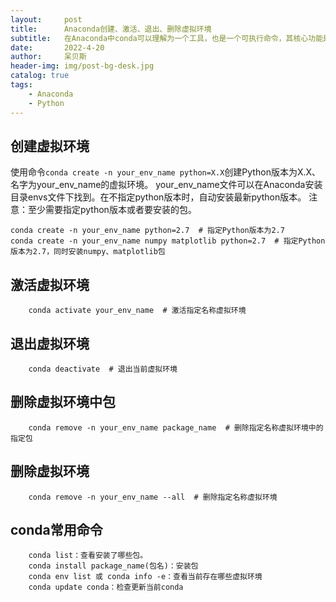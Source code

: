 ```yaml
---
layout:     post
title:      Anaconda创建、激活、退出、删除虚拟环境
subtitle:   在Anaconda中conda可以理解为一个工具，也是一个可执行命令，其核心功能是包管理与环境管理。所以对虚拟环境进行创建、删除等操作需要使用conda命令。
date:       2022-4-20
author:     呆贝斯
header-img: img/post-bg-desk.jpg
catalog: true
tags:
    - Anaconda
    - Python
---
```

## 创建虚拟环境
使用命令`conda create -n your_env_name python=X.X`创建Python版本为X.X、名字为your_env_name的虚拟环境。
your_env_name文件可以在Anaconda安装目录envs文件下找到。在不指定python版本时，自动安装最新python版本。
注意：至少需要指定python版本或者要安装的包。

```angular2html
conda create -n your_env_name python=2.7  # 指定Python版本为2.7
conda create -n your_env_name numpy matplotlib python=2.7  # 指定Python版本为2.7，同时安装numpy、matplotlib包
```

## 激活虚拟环境
```angular2html
    conda activate your_env_name  # 激活指定名称虚拟环境
```

## 退出虚拟环境
```angular2html
    conda deactivate  # 退出当前虚拟环境
```

## 删除虚拟环境中包
```angular2html
    conda remove -n your_env_name package_name  # 删除指定名称虚拟环境中的指定包
```

## 删除虚拟环境
```angular2html
    conda remove -n your_env_name --all  # 删除指定名称虚拟环境
```

## conda常用命令
```angular2html
    conda list：查看安装了哪些包。
    conda install package_name(包名)：安装包
    conda env list 或 conda info -e：查看当前存在哪些虚拟环境
    conda update conda：检查更新当前conda
```
